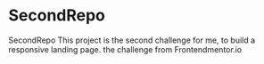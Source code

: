 # SecondRepo
SecondRepo 
This project is the second challenge for me, to build a responsive landing page.
the challenge from Frontendmentor.io

